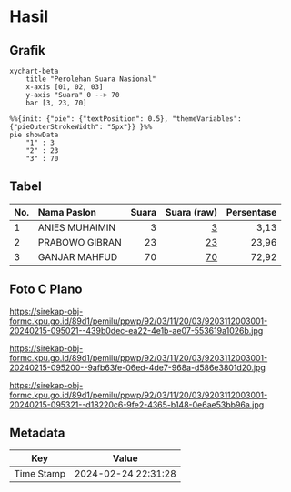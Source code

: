 # Hasil

## Grafik

```mermaid
xychart-beta
    title "Perolehan Suara Nasional"
    x-axis [01, 02, 03]
    y-axis "Suara" 0 --> 70
    bar [3, 23, 70]
```

```mermaid
%%{init: {"pie": {"textPosition": 0.5}, "themeVariables": {"pieOuterStrokeWidth": "5px"}} }%%
pie showData
    "1" : 3
    "2" : 23
    "3" : 70
```

## Tabel

| No. | Nama Paslon    | Suara | Suara (raw) | Persentase |
|:--- |:-------------- | -----:| -----------:| ----------:|
| 1   | ANIES MUHAIMIN | 3     | [3][p-1]    | 3,13       |
| 2   | PRABOWO GIBRAN | 23    | [23][p-2]   | 23,96      |
| 3   | GANJAR MAHFUD  | 70    | [70][p-3]   | 72,92      |


[p-1]: https://github.com/gigit-pemilu/pemilu-2024/blob/main/pilpres/hitung-suara/sub/92-papua-barat/sub/03-fak-fak/sub/11-wartutin/sub/2003-wartutin/sub/001-tps/sub/paslon-1.txt
[p-2]: https://github.com/gigit-pemilu/pemilu-2024/blob/main/pilpres/hitung-suara/sub/92-papua-barat/sub/03-fak-fak/sub/11-wartutin/sub/2003-wartutin/sub/001-tps/sub/paslon-2.txt
[p-3]: https://github.com/gigit-pemilu/pemilu-2024/blob/main/pilpres/hitung-suara/sub/92-papua-barat/sub/03-fak-fak/sub/11-wartutin/sub/2003-wartutin/sub/001-tps/sub/paslon-3.txt

## Foto C Plano

https://sirekap-obj-formc.kpu.go.id/89d1/pemilu/ppwp/92/03/11/20/03/9203112003001-20240215-095021--439b0dec-ea22-4e1b-ae07-553619a1026b.jpg

https://sirekap-obj-formc.kpu.go.id/89d1/pemilu/ppwp/92/03/11/20/03/9203112003001-20240215-095200--9afb63fe-06ed-4de7-968a-d586e3801d20.jpg

https://sirekap-obj-formc.kpu.go.id/89d1/pemilu/ppwp/92/03/11/20/03/9203112003001-20240215-095321--d18220c6-9fe2-4365-b148-0e6ae53bb96a.jpg


## Metadata

| Key        | Value               |
| ---------- | ------------------- |
| Time Stamp | 2024-02-24 22:31:28 |



